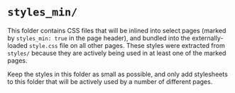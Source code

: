 # `styles_min/`

This folder contains CSS files that will be inlined into select pages (marked by `styles_min: true` in the page header), and bundled into the externally-loaded `style.css` file on all other pages. These styles were extracted from `styles/` because they are actively being used in at least one of the marked pages.

Keep the styles in this folder as small as possible, and only add stylesheets to this folder that will be actively used by a number of different pages.
